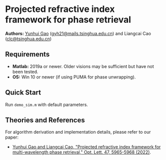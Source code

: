 # Projected refractive index framework for phase retrieval
**Authors:** [Yunhui Gao](https://github.com/Yunhui-Gao) (gyh21@mails.tsinghua.edu.cn) and Liangcai Cao (clc@tsinghua.edu.cn)

## Requirements

* **Matlab:** 2019a or newer. Older visions may be sufficient but have not been tested. 
* **OS:** Win 10 or newer (if using PUMA for phase unwrapping).

## Quick Start
Run `demo_sim.m` with default parameters.

## Theories and References
For algorithm derivation and implementation details, please refer to our paper:

- [Yunhui Gao and Liangcai Cao, "Projected refractive index framework for multi-wavelength phase retrieval," Opt. Lett. 47, 5965-5968 (2022)](https://doi.org/10.1364/OL.476707).